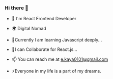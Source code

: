 ### Hi there 👋

- 🔭 I'm React Frontend Developer

- 🌍 Digital Nomad

- 🌱Currently I am learning Javascript deeply...

- 🤝I can Collaborate for React.js...

- 📫 You can reach me at e.kaya0101@gmail.com

- ⚡Everyone in my life is a part of my dreams.



